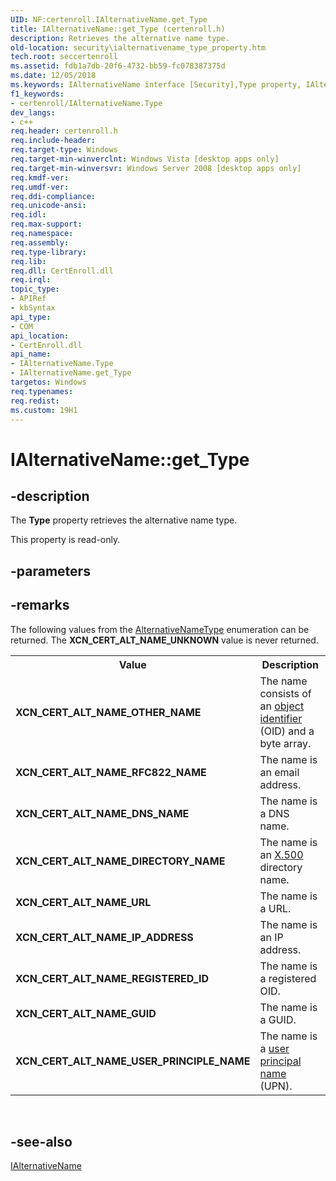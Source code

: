 ```yaml
---
UID: NF:certenroll.IAlternativeName.get_Type
title: IAlternativeName::get_Type (certenroll.h)
description: Retrieves the alternative name type.
old-location: security\ialternativename_type_property.htm
tech.root: seccertenroll
ms.assetid: fdb1a7db-20f6-4732-bb59-fc078387375d
ms.date: 12/05/2018
ms.keywords: IAlternativeName interface [Security],Type property, IAlternativeName.Type, IAlternativeName.get_Type, IAlternativeName::Type, IAlternativeName::get_Type, Type property [Security], Type property [Security],IAlternativeName interface, certenroll/IAlternativeName::Type, certenroll/IAlternativeName::get_Type, get_Type, security.ialternativename_type_property
f1_keywords:
- certenroll/IAlternativeName.Type
dev_langs:
- c++
req.header: certenroll.h
req.include-header: 
req.target-type: Windows
req.target-min-winverclnt: Windows Vista [desktop apps only]
req.target-min-winversvr: Windows Server 2008 [desktop apps only]
req.kmdf-ver: 
req.umdf-ver: 
req.ddi-compliance: 
req.unicode-ansi: 
req.idl: 
req.max-support: 
req.namespace: 
req.assembly: 
req.type-library: 
req.lib: 
req.dll: CertEnroll.dll
req.irql: 
topic_type:
- APIRef
- kbSyntax
api_type:
- COM
api_location:
- CertEnroll.dll
api_name:
- IAlternativeName.Type
- IAlternativeName.get_Type
targetos: Windows
req.typenames: 
req.redist: 
ms.custom: 19H1
---
```


# IAlternativeName::get_Type


## -description


The <b>Type</b> property retrieves the alternative name type.

This property is read-only.


## -parameters


## -remarks



The following values from the <a href="https://docs.microsoft.com/windows/desktop/api/certenroll/ne-certenroll-alternativenametype">AlternativeNameType</a> enumeration can be returned. The  <b>XCN_CERT_ALT_NAME_UNKNOWN</b> value is never returned.

<table>
<tr>
<th>Value</th>
<th>Description</th>
</tr>
<tr>
<td><b>XCN_CERT_ALT_NAME_OTHER_NAME</b></td>
<td>The name consists of an <a href="https://docs.microsoft.com/windows/desktop/SecGloss/o-gly">object identifier</a> (OID) and a byte array.</td>
</tr>
<tr>
<td><b>XCN_CERT_ALT_NAME_RFC822_NAME</b></td>
<td>The name is an email address.</td>
</tr>
<tr>
<td><b>XCN_CERT_ALT_NAME_DNS_NAME</b></td>
<td>The name is a DNS name.</td>
</tr>
<tr>
<td><b>XCN_CERT_ALT_NAME_DIRECTORY_NAME</b></td>
<td>The name is an <a href="https://docs.microsoft.com/windows/desktop/SecGloss/x-gly">X.500</a> directory name.</td>
</tr>
<tr>
<td><b>XCN_CERT_ALT_NAME_URL</b></td>
<td>The name is a URL.</td>
</tr>
<tr>
<td><b>XCN_CERT_ALT_NAME_IP_ADDRESS</b></td>
<td>The name is an IP address.</td>
</tr>
<tr>
<td><b>XCN_CERT_ALT_NAME_REGISTERED_ID</b></td>
<td>The name is a registered OID.</td>
</tr>
<tr>
<td><b>XCN_CERT_ALT_NAME_GUID</b></td>
<td>The name is a GUID.</td>
</tr>
<tr>
<td><b>XCN_CERT_ALT_NAME_USER_PRINCIPLE_NAME</b></td>
<td>The name is a <a href="https://docs.microsoft.com/windows/desktop/SecGloss/u-gly">user principal name</a> (UPN).</td>
</tr>
</table>
 




## -see-also




<a href="https://docs.microsoft.com/windows/desktop/api/certenroll/nn-certenroll-ialternativename">IAlternativeName</a>
 

 


